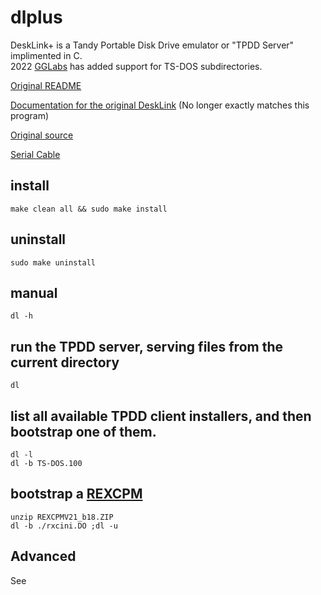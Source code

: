 # dlplus
DeskLink+ is a Tandy Portable Disk Drive emulator or "TPDD Server" implimented in C.  
2022 [GGLabs](https://gglabs.us/) has added support for TS-DOS subdirectories.

[Original README](README.txt)

[Documentation for the original DeskLink](dl.do) (No longer exactly matches this program)

[Original source](http://bitchin100.com/files/linux/dlplus.zip)

[Serial Cable](http://tandy.wiki/Model_T_Serial_Cable)

## install
```
make clean all && sudo make install
```

## uninstall
```
sudo make uninstall
```

## manual
```
dl -h
```

## run the TPDD server, serving files from the current directory
```
dl
```

## list all available TPDD client installers, and then bootstrap one of them.
```
dl -l
dl -b TS-DOS.100
```

## bootstrap a [REXCPM](http://bitchin100.com/wiki/index.php?title=REXCPM)
```
unzip REXCPMV21_b18.ZIP
dl -b ./rxcini.DO ;dl -u
```

## Advanced
See [](ref/advanced.options.txt)
